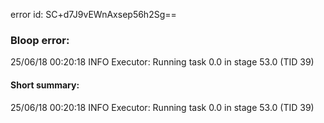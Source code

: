 error id: SC+d7J9vEWnAxsep56h2Sg==
### Bloop error:

25/06/18 00:20:18 INFO Executor: Running task 0.0 in stage 53.0 (TID 39)
#### Short summary: 

25/06/18 00:20:18 INFO Executor: Running task 0.0 in stage 53.0 (TID 39)